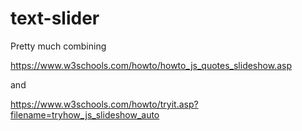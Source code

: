 # text-slider

Pretty much combining

https://www.w3schools.com/howto/howto_js_quotes_slideshow.asp

and

https://www.w3schools.com/howto/tryit.asp?filename=tryhow_js_slideshow_auto
